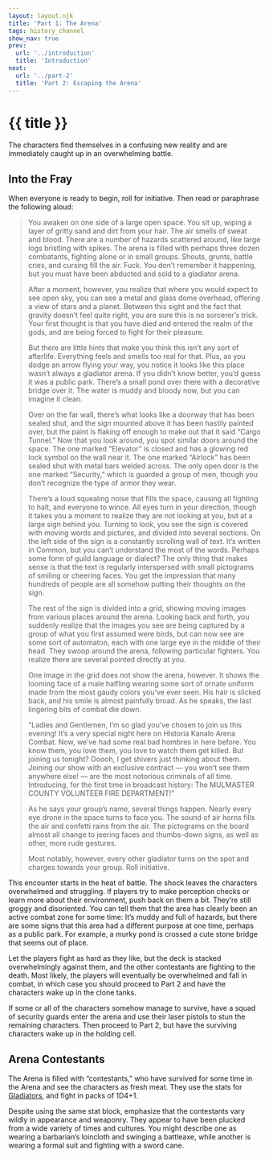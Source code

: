 ```yaml
---
layout: layout.njk
title: 'Part 1: The Arena'
tags: history_channel
show_nav: true
prev:
  url: '../introduction'
  title: 'Introduction'
next:
  url: '../part-2'
  title: 'Part 2: Escaping the Arena'
---
```


# {{ title }}

The characters find themselves in a confusing new reality and are immediately caught up in an overwhelming battle.

## Into the Fray

When everyone is ready to begin, roll for initiative. Then read or paraphrase the following aloud:

> You awaken on one side of a large open space. You sit up, wiping a layer of gritty sand and dirt from your hair. The air smells of sweat and blood. There are a number of hazards scattered around, like large logs bristling with spikes. The arena is filled with perhaps three dozen combatants, fighting alone or in small groups. Shouts, grunts, battle cries, and cursing fill the air. Fuck. You don’t remember it happening, but you must have been abducted and sold to a gladiator arena.
>
> After a moment, however, you realize that where you would expect to see open sky, you can see a metal and glass dome overhead, offering a view of stars and a planet. Between this sight and the fact that gravity doesn’t feel quite right, you are sure this is no sorcerer’s trick. Your first thought is that you have died and entered the realm of the gods, and are being forced to fight for their pleasure.
>
> But there are little hints that make you think this isn’t any sort of afterlife. Everything feels and smells too real for that. Plus, as you dodge an arrow flying your way, you notice it looks like this place wasn’t always a gladiator arena. If you didn’t know better, you’d guess it was a public park. There’s a small pond over there with a decorative bridge over it. The water is muddy and bloody now, but you can imagine it clean.
>
> Over on the far wall, there’s what looks like a doorway that has been sealed shut, and the sign mounted above it has been hastily painted over, but the paint is flaking off enough to make out that it said “Cargo Tunnel.” Now that you look around, you spot similar doors around the space. The one marked “Elevator” is closed and has a glowing red lock symbol on the wall near it. The one marked “Airlock” has been sealed shut with metal bars welded across. The only open door is the one marked “Security,” which is guarded a group of men, though you don’t recognize the type of armor they wear.
>
> There’s a loud squealing noise that fills the space, causing all fighting to halt, and everyone to wince. All eyes turn in your direction, though it takes you a moment to realize they are not looking at you, but at a large sign behind you. Turning to look, you see the sign is covered with moving words and pictures, and divided into several sections. On the left side of the sign is a constantly scrolling wall of text. It’s written in Common, but you can’t understand the most of the words. Perhaps some form of guild language or dialect? The only thing that makes sense is that the text is regularly interspersed with small pictograms of smiling or cheering faces. You get the impression that many hundreds of people are all somehow putting their thoughts on the sign.
>
> The rest of the sign is divided into a grid, showing moving images from various places around the arena. Looking back and forth, you suddenly realize that the images you see are being captured by a group of what you first assumed were birds, but can now see are some sort of automaton, each with one large eye in the middle of their head. They swoop around the arena, following particular fighters. You realize there are several pointed directly at you.
>
> One image in the grid does not show the arena, however. It shows the looming face of a male halfling wearing some sort of ornate uniform made from the most gaudy colors you’ve ever seen. His hair is slicked back, and his smile is almost painfully broad. As he speaks, the last lingering bits of combat die down.
>
> “Ladies and Gentlemen, I’m so glad you’ve chosen to join us this evening! It’s a very special night here on Historia Kanalo Arena Combat. Now, we’ve had some real bad hombres in here before. You know them, you love them, you love to watch them get killed. But joining us tonight? Ooooh, I get shivers just thinking about them. Joining our show with an exclusive contract — you won’t see them anywhere else! — are the most notorious criminals of all time. Introducing, for the first time in broadcast history: The MULMASTER COUNTY VOLUNTEER FIRE DEPARTMENT!”
>
> As he says your group’s name, several things happen. Nearly every eye drone in the space turns to face you. The sound of air horns fills the air and confetti rains from the air. The pictograms on the board almost all change to jeering faces and thumbs-down signs, as well as other, more rude gestures.
>
> Most notably, however, every other gladiator turns on the spot and charges towards your group. Roll initiative.

This encounter starts in the heat of battle. The shock leaves the characters overwhelmed and struggling. If players try to make perception checks or learn more about their environment, push back on them a bit. They’re still groggy and disoriented. You can tell them that the area has clearly been an active combat zone for some time: It’s muddy and full of hazards, but there are some signs that this area had a different purpose at one time, perhaps as a public park. For example, a murky pond is crossed a cute stone bridge that seems out of place.

Let the players fight as hard as they like, but the deck is stacked overwhelmingly against them, and the other contestants are fighting to the death. Most likely, the players will eventually be overwhelmed and fall in combat, in which case you should proceed to Part 2 and have the characters wake up in the clone tanks.

If some or all of the characters somehow manage to survive, have a squad of security guards enter the arena and use their laser pistols to stun the remaining characters. Then proceed to Part 2, but have the surviving characters wake up in the holding cell.

## Arena Contestants

The Arena is filled with “contestants,” who have survived for some time in the Arena and see the characters as fresh meat. They use the stats for [Gladiators](https://www.dndbeyond.com/monsters/gladiator), and fight in packs of 1D4+1.

Despite using the same stat block, emphasize that the contestants vary wildly in appearance and weaponry. They appear to have been plucked from a wide variety of times and cultures. You might describe one as wearing a barbarian’s loincloth and swinging a battleaxe, while another is wearing a formal suit and fighting with a sword cane.
